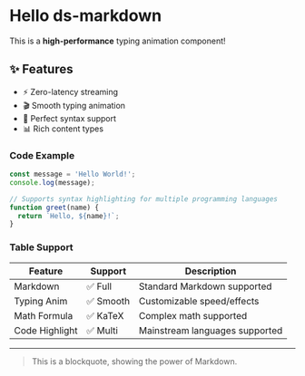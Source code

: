 # Hello ds-markdown

This is a **high-performance** typing animation component!

## ✨ Features

- ⚡ Zero-latency streaming
- 🎬 Smooth typing animation
- 🎯 Perfect syntax support
- 📊 Rich content types

### Code Example

```javascript
const message = 'Hello World!';
console.log(message);

// Supports syntax highlighting for multiple programming languages
function greet(name) {
  return `Hello, ${name}!`;
}
```

### Table Support

| Feature        | Support   | Description                    |
| -------------- | --------- | ------------------------------ |
| Markdown       | ✅ Full   | Standard Markdown supported    |
| Typing Anim    | ✅ Smooth | Customizable speed/effects     |
| Math Formula   | ✅ KaTeX  | Complex math supported         |
| Code Highlight | ✅ Multi  | Mainstream languages supported |

---

> This is a blockquote, showing the power of Markdown.
